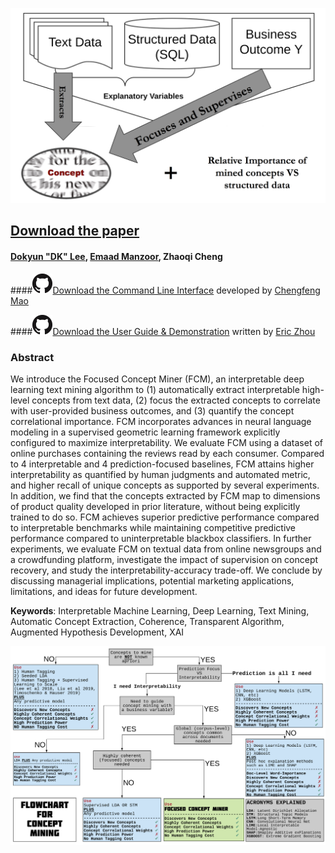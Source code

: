 
![FCM Features](pic/focused.png)
## [Download the paper](https://www.ssrn.com/abstract=3304756) 
#### [Dokyun "DK" Lee](https://www.dlforbusiness.com), [Emaad Manzoor](https://emaadmanzoor.com/), Zhaoqi Cheng

####![CLI Repo](pic/GitHub-Mark-32px.png)[Download the Command Line Interface](https://github.com/ecfm/fcm_cli) developed by [Chengfeng Mao](maochf.com)

####![guide repo](pic/GitHub-Mark-32px.png)[Download the User Guide & Demonstration](https://github.com/ericbzhou/fcm_cli_guide) written by [Eric Zhou](https://ericbzhou.github.io/)

### Abstract
We introduce the Focused Concept Miner (FCM), an interpretable deep learning text mining algorithm to (1) automatically extract interpretable high-level concepts from text data, (2) focus the extracted concepts to correlate with user-provided business outcomes, and (3) quantify the concept correlational importance. FCM incorporates advances in neural language modeling in a supervised geometric learning framework explicitly configured to maximize interpretability. We evaluate FCM using a dataset of online purchases containing the reviews read by each consumer. Compared to 4 interpretable and 4 prediction-focused baselines, FCM attains higher interpretability as quantified by human judgments and automated metric, and higher recall of unique concepts as supported by several experiments. In addition, we find that the concepts extracted by FCM map to dimensions of product quality developed in prior literature, without being explicitly trained to do so. FCM achieves superior predictive performance compared to interpretable benchmarks while maintaining competitive predictive performance compared to uninterpretable blackbox classifiers. In further experiments, we evaluate FCM on textual data from online newsgroups and a crowdfunding platform, investigate the impact of supervision on concept recovery, and study the interpretability-accuracy trade-off. We conclude by discussing managerial implications, potential marketing applications, limitations, and ideas for future development.

**Keywords**: Interpretable Machine Learning, Deep Learning, Text Mining, Automatic Concept Extraction, Coherence, Transparent Algorithm, Augmented Hypothesis Development, XAI 


![Concept Mining Flowchart](pic/fcmflow.png)

